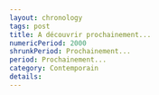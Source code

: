 ```yaml
---
layout: chronology
tags: post
title: A découvrir prochainement...
numericPeriod: 2000
shrunkPeriod: Prochainement...
period: Prochainement...
category: Contemporain
details:
---
```

